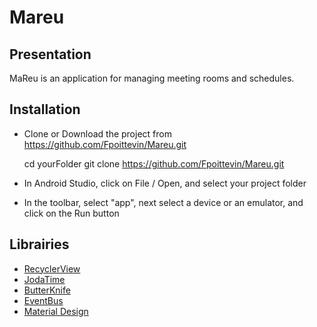 # Mareu

## Presentation
MaReu is an application for managing meeting rooms and schedules.

## Installation

* Clone or Download the project from https://github.com/Fpoittevin/Mareu.git

    cd yourFolder
		git clone https://github.com/Fpoittevin/Mareu.git
    
* In Android Studio, click on File / Open, and select your project folder
* In the toolbar, select "app", next select a device or an emulator, and click on the Run button

## Librairies

  * [RecyclerView](https://developer.android.com/guide/topics/ui/layout/recyclerview)
  * [JodaTime](https://github.com/JodaOrg/joda-time)
  * [ButterKnife](https://jakewharton.github.io/butterknife/)
  * [EventBus](https://github.com/greenrobot/EventBus)
  * [Material Design](https://material.io/)
